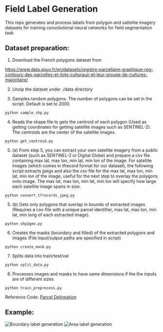 # Field Label Generation

This repo generates and process labels from polygon and sattelite imagery datasets for training convolutional neural networks for field segmentation task 

## Dataset preparation:

1. Download the French polygons dataset from 

https://www.data.gouv.fr/en/datasets/registre-parcellaire-graphique-rpg-contours-des-parcelles-et-ilots-culturaux-et-leur-groupe-de-cultures-majoritaire/

2. Unzip the dataset under ./data directory

3. Samples random polygons. The number of polygons can be set in the script. Default is set to 2000.
```
python sample_shp.py   
```

4. Reads the shape file to gets the centroid of each polygon (Used as getting coordinates for getting satellite images such as SENTINEL-2). The centroids are the center of the satellite images.
```
python get_centroid.py   
```

5. (a) From step 5, you can extract your own satellite imagery from a public dataset (such as SENTINEL-2 or Digital Globe) and prepare a csv file containing max lat, max lon, min lat, min lon of the image. For satellite images (which comes in tfrecord format for our dataset), the following script extracts jpegs and also the csv file for the max lat, max lon, min lat, min lon of the image, useful for the next step to overlay the polygons onto image. The max lat, max lon, min lat, min lon will specify how large each satellite image spans in size. 
```
python convert_tfrecords_jpeg.py
```

5. (b) Gets only polygons that overlap in bounds of extracted images (Requires a csv-file with a unique parcel identifier, max lat, max lon, min lat, min long of each extracted image).

```
python shp2geo.py
```

6. Creates the masks (boundary and filled) of the extracted polygons and images (File input/output paths are specified in script)

```
python create_mask.py
```

7. Splits data into train/test/val

```
python split_data.py
```

8. Processes images and masks to have same dimensions if the the inputs are of different sizes

```
python train_preprocess.py
```

Reference Code: [Parcel Delineation](https://github.com/sustainlab-group/ParcelDelineation)


## Example:

![Boundary label generation](https://github.com/LobellLab/field_segmentation/blob/master/notebooks/viz_crf_overlap/11005880_bound.png)
![Area label generation](https://github.com/LobellLab/field_segmentation/blob/master/notebooks/viz_crf_overlap/11005880.png)
